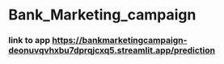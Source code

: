 # Bank_Marketing_campaign
### link to app https://bankmarketingcampaign-deonuvqvhxbu7dprqjcxq5.streamlit.app/prediction
